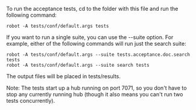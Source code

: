 To run the acceptance tests, cd to the folder with this file and run the following command:

    robot -A tests/conf/default.args tests

If you want to run a single suite, you can use the --suite option. For example,
either of the following commands will run just the search suite:

    robot -A tests/conf/default.args --suite tests.acceptance.doc.search tests
    robot -A tests/conf/default.args --suite search tests

The output files will be placed in tests/results.

Note: The tests start up a hub running on port 7071, so you don't have
to stop any currently running hub (though it also means you can't run
two tests concurrently).

